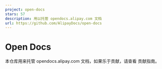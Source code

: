 ```yaml
---
project: open-docs
stars: 57
description: 用以托管 opendocs.alipay.com 文档
url: https://github.com/AlipayDocs/open-docs
---
```


Open Docs
=========

本仓库用来托管 opendocs.alipay.com 文档，如果乐于贡献，请查看 贡献指南。
